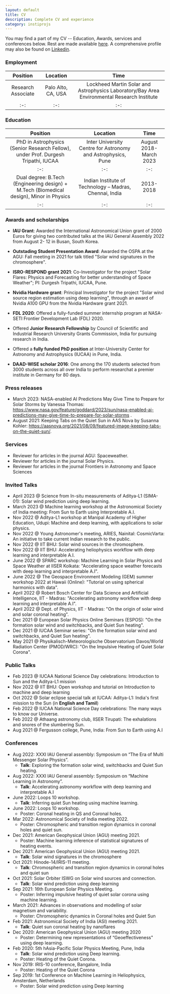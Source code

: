 ```yaml
---
layout: default
title: CV
description: Complete CV and experience
category: instiprojs
---
```


You may find a part of my CV -- Education, Awards, services and conferences below. Rest are made available [here]({{site.url}}/assets/CV_VishalUpendran.pdf). A comprehensive profile may also be found on [Linkedin](https://www.linkedin.com/in/vishal-upendran1995).

### Employment

Position|Location|Time|
:-:|:-:|:-:|
Research Associate|Palo Alto, CA, USA|Lockheed Martin Solar and Astrophysics Laboratory/Bay Area Environmental Research Institute|April 2023 - Current|
:-:|:-:|:-:|


### Education

|Position|Location|Time|
|:-:|:-:|:-:|
|PhD in Astrophysics (Senior Research Fellow), under Prof. Durgesh Tripathi, IUCAA|Inter University Centre for Astronomy and Astrophysics, Pune|August 2018-March 2023|
|:-:|:-:|:-:|
|Dual degree: B.Tech (Engineering design) + M.Tech (Biomedical design), Minor in Physics|Indian Institute of Technology – Madras, Chennai, India| 2013-2018|
|:-:|:-:|:-:|

### Awards and scholarships

- **IAU Grant**: Awarded the International Astronomical Union grant of 2000 Euros for giving two contributed talks at the IAU General Assembly 2022 from August 2- 12 in Busan, South Korea.

- **Outstading Student Presentation Award**: Awarded the OSPA at the AGU: Fall meeting in 2021 for talk titled "Solar wind signatures in the chromosphere". 

- **ISRO-RESPOND grant 2021**: Co-Investigator for the project "Solar Flares: Physics and Forecasting for better understanding of Space Weather"; PI: Durgesh Tripathi, IUCAA, Pune.

- **Nvidia Hardware grant**: Principal Investigator for the project "Solar wind source region estimation using deep learning", through an award of Nvidia A100 GPU from the Nvidia Hardware grant 2021.

- **FDL 2020**: Offered a fully-funded summer internship program at NASA-SETI Frontier Development Lab (FDL) 2020.

- Offered **Junior Research Fellowship** by Council of Scientific and Industrial Research University Grants Commission, India for pursuing research in India.

- Offered a **fully funded PhD position** at Inter-University Center for Astronomy and Astrophysics (IUCAA) in Pune, India.

- **DAAD-WISE scholar 2016**: One among the 170 students selected from 3000 students across all over India to perform researchat a premier institute in Germany for 80 days.

### Press releases
- March 2023:  NASA-enabled AI Predictions May Give Time to Prepare for Solar Storms by Vanessa Thomas: https://www.nasa.gov/feature/goddard/2023/sun/nasa-enabled-ai-predictions-may-give-time-to-prepare-for-solar-storms .
- August 2021: Keeping Tabs on the Quiet Sun in AAS Nova by Susanna Kohler: https://aasnova.org/2021/08/09/featured-image-keeping-tabs-on-the-quiet-sun/. 

### Services
- Reviewer for articles in the journal AGU: Spaceweather.
- Reviewer for articles in the journal Solar Physics.
- Reviewer for articles in the journal Frontiers in Astronomy and Space Sciences

### Invited Talks

- April 2023 @ Science from In-situ measurements of Aditya-L1 (SIMA-01): Solar wind prediction using deep learning.
- March 2023 @ Machine learning workshop at the Astronomical Society of India meeting: From Sun to Earth using Interpretable A.I.
- Nov 2022 @ Aditya-L1 workshop at Manipal Academy of Higher Education, Udupi: Machine and deep learning, with applications to solar physics.
- Nov 2022 @ Young Astronomer's meeting, ARIES, Nainital: CosmicVarta: An initiative to take current Indian research to the public.
- Nov 2022 @ IIT BHU: Solar wind sources in the chromosphere.
- Nov 2022 @ IIT BHU: Accelerating heliophysics workflow with deep learning and interpretable A.I.
- June 2022 @ SPARC workshop: Machine Learning in Solar Physics and Space Weather at IISER Kolkata: "Accelerating space weather forecasts with deep learning and interpretable A.I".
- June 2022 @ The Geospace Environment Modeling (GEM) summer workshop 2022 at Hawaii (Online): "Tutorial on using spherical harmonics with data".
- April 2022 @ Robert Bosch Center for Data Science and Artificial Intelligence, IIT - Madras: "Accelerating astronomy workflow with deep learning and interpretable A.I".
- April 2022 @ Dept. of Physics, IIT - Madras: "On the origin of solar wind and solar coronal heating".
-  Dec 2021 @ European Solar Physics Online Seminars (ESPOS): "On the formation solar wind and switchbacks, and Quiet Sun heating".
-  Dec 2021 @ IUCAA Seminar series: "On the formation solar wind and switchbacks, and Quiet Sun heating".
-  May 2021 @ Physikalisch-Meteorologische Observatorium Davos/World Radiation Center (PMOD/WRC): "On the Impulsive Heating of Quiet Solar Corona".

### Public Talks
-  Feb 2023 @ IUCAA National Science Day celebrations: Introduction to Sun and the Aditya-L1 mission
-  Nov 2022 @ IIT BHU: Open workshop and tutorial on Introduction to machine and deep learning 
-  Oct 2022 @ Solar eclipse special talk at IUCAA: Aditya-L1: India's first mission to the Sun (in **English and Tamil**)
-  Feb 2022 @ IUCAA National Science Day celebrations: The many ways to know our Universe.
-  Feb 2022 @ Athaang astronomy club, IISER Tirupati: The exhalations and snores of the slumbering Sun.
-  Aug 2021 @ Fergusson college, Pune, India: From Sun to Earth using A.I

### Conferences
- Aug 2022: XXXI IAU General assembly: Symposium on “The Era of Multi Messenger Solar Physics”.
    - **Talk**: Exploring the formation solar wind, switchbacks and Quiet Sun heating.
- Aug 2022: XXXI IAU General assembly: Symposium on “Machine Learning in Astronomy”.
    - **Talk**: Accelerating astronomy workflow with deep learning and interpretable A.I
- June 2022: Loops 10 workshop.
    - **Talk**: Inferring quiet Sun heating using machine learning.
- June 2022: Loops 10 workshop.
    - Poster: Coronal heating in QS and Coronal holes.
- Mar 2022: Astronomical Society of India meeting 2022.
    - Poster: Chromospheric and transition region dynamics in coronal holes and quiet sun.
- Dec 2021: American Geophysical Union (AGU) meeting 2021.
    - Poster: Machine learning inference of statistical signatures of heating events.
- Dec 2021: American Geophysical Union (AGU) meeting 2021.
    - **Talk**: Solar wind signatures in the chromosphere
- Oct 2021: Hinode-14/IRIS-11 meeting.
    - **Talk**: Chromospheric and transition region dynamics in coronal holes and quiet sun
- Oct 2021: Solar Orbiter ISWG on Solar wind sources and connection.
    - **Talk**: Solar wind prediction using deep learning
- Sep 2021: 16th European Solar Physics Meeting.
    - Poster: Inferring impulsive heating of quiet solar corona using machine learning.
- March 2021: Advances in observations and modelling of solar magnetism and variability.
    - Poster: Chromospheric dynamics in Coronal holes and Quiet Sun
- Feb 2021: Astronomical Society of India (ASI) meeting 2021.
    - **Talk**: Quiet sun coronal heating by nanoflares
- Dec 2020: American Geophysical Union (AGU) meeting 2020
    - Poster: Determining new representations of “Geoeffectiveness" using deep learning.
- Feb 2020: 5th hAsia-Pacific Solar Physics Meeting, Pune, India
    - **Talk**: Solar wind prediction using Deep learning.
    - Poster: Heating of the Quiet Corona.
- Nov 2019: IRIS-10 conference, Bangalore, India
    - Poster: Heating of the Quiet Corona
- Sep 2019: 1st Conference on Machine Learning in Heliophysics, Amsterdam, Netherlands
    - Poster: Solar wind prediction using Deep learning 
